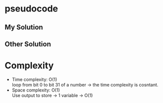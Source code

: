 # pseudocode
## My Solution
## Other Solution
# Complexity
- Time complexity: O(1) <br>
loop from bit 0 to bit 31 of a number -> the time complexity is cosntant.
- Space complexity: O(1) <br>
Use output to store -> 1 variable -> O(1)
